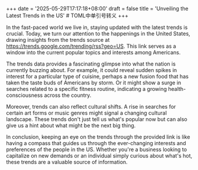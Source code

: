 +++
date = '2025-05-29T17:17:18+08:00'
draft = false
title = 'Unveiling the Latest Trends in the US' # TOML中单引号转义
+++

In the fast-paced world we live in, staying updated with the latest trends is crucial. Today, we turn our attention to the happenings in the United States, drawing insights from the trends source at https://trends.google.com/trending/rss?geo=US. This link serves as a window into the current popular topics and interests among Americans. 

The trends data provides a fascinating glimpse into what the nation is currently buzzing about. For example, it could reveal sudden spikes in interest for a particular type of cuisine, perhaps a new fusion food that has taken the taste buds of Americans by storm. Or it might show a surge in searches related to a specific fitness routine, indicating a growing health-consciousness across the country. 

Moreover, trends can also reflect cultural shifts. A rise in searches for certain art forms or music genres might signal a changing cultural landscape. These trends don't just tell us what's popular now but can also give us a hint about what might be the next big thing. 

In conclusion, keeping an eye on the trends through the provided link is like having a compass that guides us through the ever-changing interests and preferences of the people in the US. Whether you're a business looking to capitalize on new demands or an individual simply curious about what's hot, these trends are a valuable source of information.